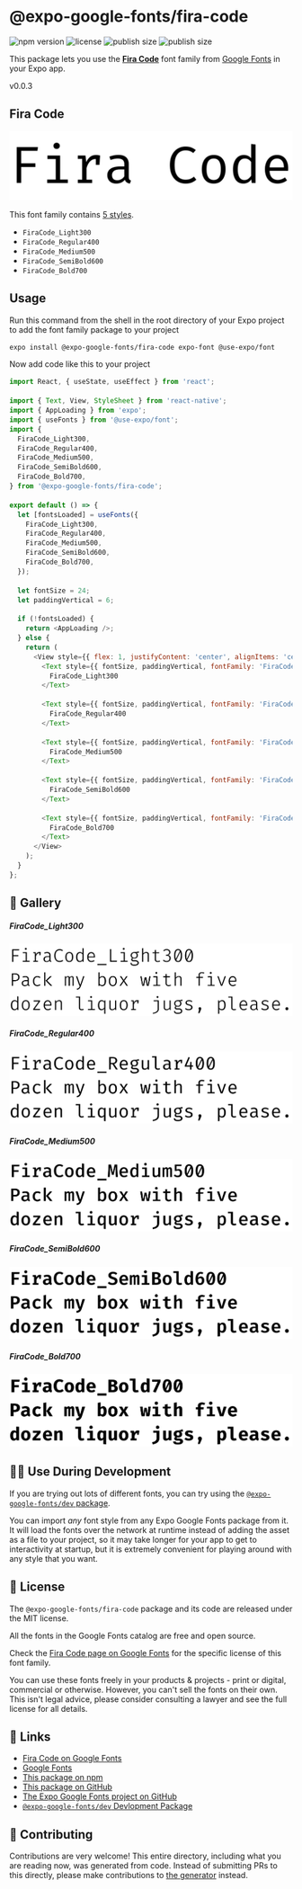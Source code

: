 # @expo-google-fonts/fira-code

![npm version](https://flat.badgen.net/npm/v/@expo-google-fonts/fira-code)
![license](https://flat.badgen.net/github/license/expo/google-fonts)
![publish size](https://flat.badgen.net/packagephobia/install/@expo-google-fonts/fira-code)
![publish size](https://flat.badgen.net/packagephobia/publish/@expo-google-fonts/fira-code)

This package lets you use the [**Fira Code**](https://fonts.google.com/specimen/Fira+Code) font family from [Google Fonts](https://fonts.google.com/) in your Expo app.

v0.0.3

## Fira Code

![Fira Code](./font-family.png)

This font family contains [5 styles](#-gallery).

- `FiraCode_Light300`
- `FiraCode_Regular400`
- `FiraCode_Medium500`
- `FiraCode_SemiBold600`
- `FiraCode_Bold700`

## Usage

Run this command from the shell in the root directory of your Expo project to add the font family package to your project
```sh
expo install @expo-google-fonts/fira-code expo-font @use-expo/font
```

Now add code like this to your project
```js
import React, { useState, useEffect } from 'react';

import { Text, View, StyleSheet } from 'react-native';
import { AppLoading } from 'expo';
import { useFonts } from '@use-expo/font';
import {
  FiraCode_Light300,
  FiraCode_Regular400,
  FiraCode_Medium500,
  FiraCode_SemiBold600,
  FiraCode_Bold700,
} from '@expo-google-fonts/fira-code';

export default () => {
  let [fontsLoaded] = useFonts({
    FiraCode_Light300,
    FiraCode_Regular400,
    FiraCode_Medium500,
    FiraCode_SemiBold600,
    FiraCode_Bold700,
  });

  let fontSize = 24;
  let paddingVertical = 6;

  if (!fontsLoaded) {
    return <AppLoading />;
  } else {
    return (
      <View style={{ flex: 1, justifyContent: 'center', alignItems: 'center' }}>
        <Text style={{ fontSize, paddingVertical, fontFamily: 'FiraCode_Light300' }}>
          FiraCode_Light300
        </Text>

        <Text style={{ fontSize, paddingVertical, fontFamily: 'FiraCode_Regular400' }}>
          FiraCode_Regular400
        </Text>

        <Text style={{ fontSize, paddingVertical, fontFamily: 'FiraCode_Medium500' }}>
          FiraCode_Medium500
        </Text>

        <Text style={{ fontSize, paddingVertical, fontFamily: 'FiraCode_SemiBold600' }}>
          FiraCode_SemiBold600
        </Text>

        <Text style={{ fontSize, paddingVertical, fontFamily: 'FiraCode_Bold700' }}>
          FiraCode_Bold700
        </Text>
      </View>
    );
  }
};

```

## 🔡 Gallery

##### FiraCode_Light300
![FiraCode_Light300](./53d9824e306c207a6de228abf02372c59c9b2166fc2a5b38d40d9f8b2cca4f53.ttf.png)

##### FiraCode_Regular400
![FiraCode_Regular400](./952b0d5a1d329fa4c8229aa97143ed9ff3f239f1b4bd84e4c14b6f4f1ccdd705.ttf.png)

##### FiraCode_Medium500
![FiraCode_Medium500](./eeca9b497781ac45524ddd9ca6fdfa383130e3d2a613045bc288fbeaf3796ce6.ttf.png)

##### FiraCode_SemiBold600
![FiraCode_SemiBold600](./9272ceedc952a0945683c249045952038f3cd3c1cf0bd0bfda3a07417e44fd48.ttf.png)

##### FiraCode_Bold700
![FiraCode_Bold700](./e534947b075377251fa622cf2ae6881dd4073346a5fefda144b1406f45b9ade9.ttf.png)


## 👩‍💻 Use During Development

If you are trying out lots of different fonts, you can try using the [`@expo-google-fonts/dev` package](https://github.com/expo/google-fonts/tree/master/font-packages/dev#readme).

You can import *any* font style from any Expo Google Fonts package from it. It will load the fonts
over the network at runtime instead of adding the asset as a file to your project, so it may take longer
for your app to get to interactivity at startup, but it is extremely convenient
for playing around with any style that you want.

## 📖 License

The `@expo-google-fonts/fira-code` package and its code are released under the MIT license.

All the fonts in the Google Fonts catalog are free and open source.

Check the [Fira Code page on Google Fonts](https://fonts.google.com/specimen/Fira+Code) for the specific license of this font family.

You can use these fonts freely in your products & projects - print or digital, commercial or otherwise. However, you can't sell the fonts on their own. This isn't legal advice, please consider consulting a lawyer and see the full license for all details.

## 🔗 Links

- [Fira Code on Google Fonts](https://fonts.google.com/specimen/Fira+Code)
- [Google Fonts](https://fonts.google.com/)
- [This package on npm](https://www.npmjs.com/package/@expo-google-fonts/fira-code)
- [This package on GitHub](https://github.com/expo/google-fonts/tree/master/font-packages/fira-code)
- [The Expo Google Fonts project on GitHub](https://github.com/expo/google-fonts)
- [`@expo-google-fonts/dev` Devlopment Package](https://github.com/expo/google-fonts/tree/master/font-packages/dev)


## 🤝 Contributing

Contributions are very welcome! This entire directory, including what you are reading now, was generated from code. Instead of submitting PRs to this directly, please make contributions to [the generator](https://github.com/expo/google-fonts/tree/master/packages/generator) instead.
